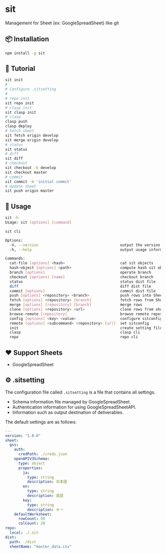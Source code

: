 # sit

Management for Sheet (ex: GoogleSpreadSheet) like git

## 📦 Installation

```bash
npm install -g sit
```

## 🚀 Tutorial

```bash
sit init
#
# Configure .sitsetting
#
# repo init
sit repo init
# clasp init
sit clasp init
# clasp
clasp push
clasp deploy
# Fetch sheet
sit fetch origin develop
sit merge origin develop
# status
sit status
# diff
sit diff
# checkout
sit checkout -b develop
sit checkout master
# commit
sit commit -m 'initial commit'
# Update sheet
sit push origin master
```

## 📖 Usage

```bash
sit -h
Usage: sit [options] [command]

sit cli

Options:
  -V, --version                                     output the version number
  -h, --help                                        output usage information

Commands:
  cat-file [options] <hash>                         cat sit objects
  hash-object [options] <path>                      compute hash sit object
  branch [options]                                  operate branch
  checkout [options] [name]                         checkout branch
  status                                            status dist file
  diff                                              diff dist file
  commit [options]                                  commit dist file
  push [options] <repository> <branch>              push rows into Sheet
  fetch [options] <repository> [branch]             fetch rows from Sheet
  merge [options] [repository] [branch]             merge rows
  clone [options] <repository> <url>                clone rows from sheet
  browse-remote [repository]                        browse remote repository
  config [options] <key> <value>                    configure sitconfig
  remote [options] <subcommand> <repository> [url]  set sitconfig
  init                                              create setting file (.sitsetting)
  clasp                                             clasp cli
  repo                                              repo cli
```

## ❤️ Support Sheets

- GoogleSpreadSheet

## ⚙ .sitsetting

The configuration file called `.sitsetting` is a file that contains all settings.

- Schema information file managed by GoogleSpreadSheet.
- Authentication information for using GoogleSpreadSheetAPI.
- Information such as output destination of deliverables.


The default settings are as follows:

```yaml
---
version: "1.0.0"
sheet:
  gss:
    auth:
      credPath: ./creds.json
    openAPIV3Schema:
      type: object
      properties:
        ja:
          type: string
          description: 日本語
        en:
          type: string
          description: 英語
        key:
          type: string
          description: キー
    defaultWorksheet:
      rowCount: 50
      colCount: 20
repo:
  local: ./.sit
dist:
  path: ./dist
  sheetName: "master_data.csv"
```
